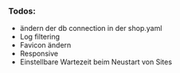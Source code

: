 ### Todos: 
- ändern der db connection in der shop.yaml
- Log filtering
- Favicon ändern
- Responsive
- Einstellbare Wartezeit beim Neustart von Sites
